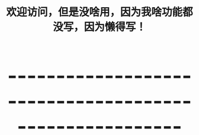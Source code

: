 <!DOCTYPE html>
<html lang="en">
<head>
    <meta charset="UTF-8">
    <title>this_is_demo</title>
</head>
<body>
<h1><center/>欢迎访问，但是没啥用，因为我啥功能都没写，因为懒得写！<center/><h1/>
    <h1><center/>-------------------------------------------------------<center/><h1/>
</body>
</html>

